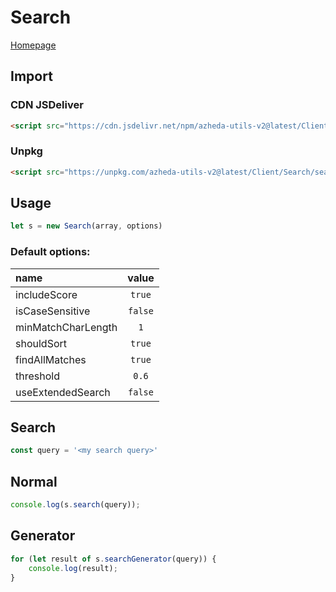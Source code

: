 # Search

[Homepage](../../README.md)

## Import
### CDN JSDeliver
```html
<script src="https://cdn.jsdelivr.net/npm/azheda-utils-v2@latest/Client/Search/searchstring.js"></script>
```
### Unpkg
```html
<script src="https://unpkg.com/azheda-utils-v2@latest/Client/Search/searchstring.js"></script>
```

## Usage

```js
let s = new Search(array, options)
```

### Default options:
| name | value |
| :--- | :---: |
| includeScore | `true` |
| isCaseSensitive | `false` |
| minMatchCharLength | `1` |
| shouldSort | `true` |
| findAllMatches | `true` |
| threshold | `0.6` |
| useExtendedSearch | `false` |


## Search
```js
const query = '<my search query>'
```

## Normal

```js
console.log(s.search(query));
```

## Generator
```js
for (let result of s.searchGenerator(query)) {
	console.log(result);
}
```
